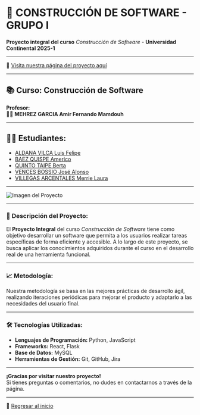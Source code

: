 # 🚀 **CONSTRUCCIÓN DE SOFTWARE - GRUPO I**

**Proyecto integral del curso** *Construcción de Software* - **Universidad Continental 2025-1**  

---

🔗 [Visita nuestra página del proyecto aquí](https://mvillegasuc.github.io/Proyecto_CS/)

---

## 📚 **Curso: Construcción de Software**

**Profesor:**  
👨‍🏫 **MEHREZ GARCIA Amir Fernando Mamdouh**

---

## 👨‍🎓 **Estudiantes:**

- [ALDANA VILCA Luis Felipe](ALDANA/)
- [BAEZ QUISPE Americo](BAEZ/)
- [QUINTO TAIPE Berta](QUINTO/)
- [VENCES BOSSIO José Alonso](VENCES/)
- [VILLEGAS ARCENTALES Merrie Laura](VILLEGAS/)

---

![Imagen del Proyecto](https://github.com/user-attachments/assets/761b31f3-53d2-4a96-9f10-4bec5965fca4)

---

### 🔧 **Descripción del Proyecto:**

El **Proyecto Integral** del curso *Construcción de Software* tiene como objetivo desarrollar un software que permita a los usuarios realizar tareas específicas de forma eficiente y accesible. A lo largo de este proyecto, se busca aplicar los conocimientos adquiridos durante el curso en el desarrollo real de una herramienta funcional.

---

### 📈 **Metodología:**

Nuestra metodología se basa en las mejores prácticas de desarrollo ágil, realizando iteraciones periódicas para mejorar el producto y adaptarlo a las necesidades del usuario final.

---

### 🛠 **Tecnologías Utilizadas:**

- **Lenguajes de Programación:** Python, JavaScript
- **Frameworks:** React, Flask
- **Base de Datos:** MySQL
- **Herramientas de Gestión:** Git, GitHub, Jira

---

**¡Gracias por visitar nuestro proyecto!**  
Si tienes preguntas o comentarios, no dudes en contactarnos a través de la página.

---

🔗 [Regresar al inicio](https://mvillegasuc.github.io/Proyecto_CS/)

